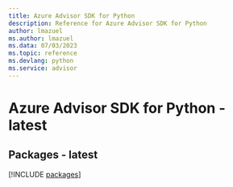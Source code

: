 ```yaml
---
title: Azure Advisor SDK for Python
description: Reference for Azure Advisor SDK for Python
author: lmazuel
ms.author: lmazuel
ms.data: 07/03/2023
ms.topic: reference
ms.devlang: python
ms.service: advisor
---
```

# Azure Advisor SDK for Python - latest
## Packages - latest
[!INCLUDE [packages](advisor-index.md)]